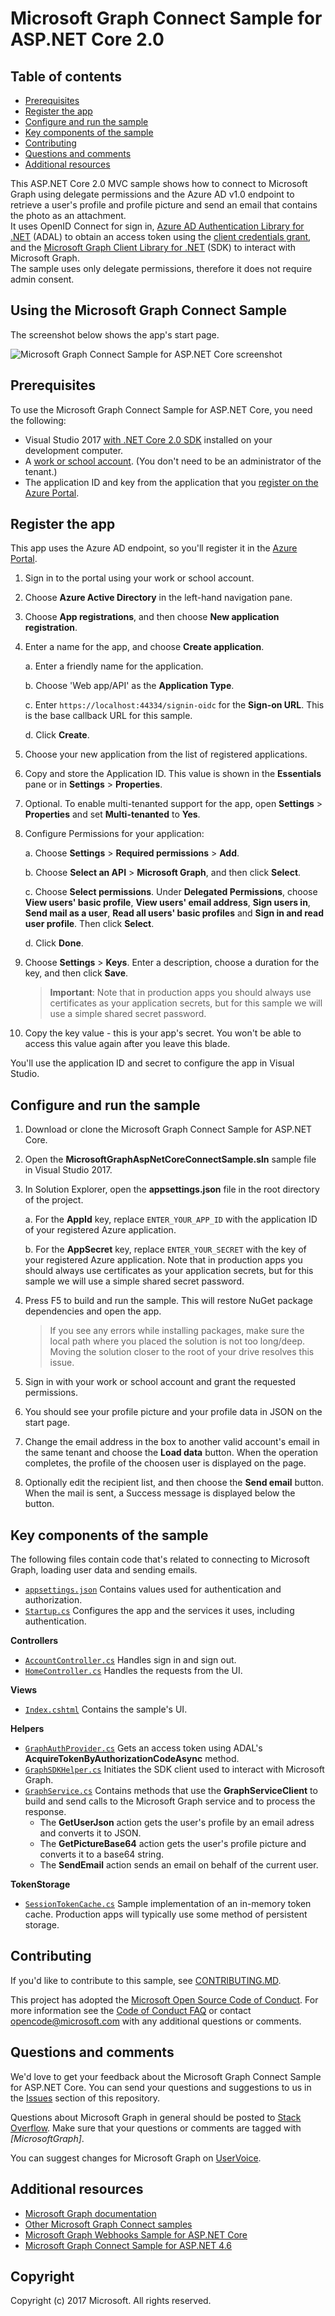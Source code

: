 # Microsoft Graph Connect Sample for ASP.NET Core 2.0

## Table of contents

* [Prerequisites](#prerequisites)
* [Register the app](#register-the-app)
* [Configure and run the sample](#configure-and-run-the-sample)
* [Key components of the sample](#key-components-of-the-sample)
* [Contributing](#contributing)
* [Questions and comments](#questions-and-comments)
* [Additional resources](#additional-resources)

This ASP.NET Core 2.0 MVC sample shows how to connect to Microsoft Graph using delegate permissions and the Azure AD v1.0 endpoint to retrieve a user's profile and profile picture and send an email that contains the photo as an attachment.  
It uses OpenID Connect for sign in, [Azure AD Authentication Library for .NET](https://github.com/AzureAD/azure-activedirectory-library-for-dotnet) (ADAL) to obtain an access token using the [client credentials grant](https://tools.ietf.org/html/rfc6749#section-4.4), and the [Microsoft Graph Client Library for .NET](https://github.com/microsoftgraph/msgraph-sdk-dotnet) (SDK) to interact with Microsoft Graph.  
The sample uses only delegate permissions, therefore it does not require admin consent.

## Using the Microsoft Graph Connect Sample

The screenshot below shows the app's start page. 
  
![Microsoft Graph Connect Sample for ASP.NET Core screenshot](readme-images/Page1.PNG)

## Prerequisites

To use the Microsoft Graph Connect Sample for ASP.NET Core, you need the following:

- Visual Studio 2017 [with .NET Core 2.0 SDK](https://www.microsoft.com/net/download/core) installed on your development computer. 
- A [work or school account](https://dev.office.com/devprogram). (You don't need to be an administrator of the tenant.)
- The application ID and key from the application that you [register on the Azure Portal](#register-the-app). 

## Register the app

This app uses the Azure AD endpoint, so you'll register it in the [Azure Portal](https://portal.azure.com/).

1. Sign in to the portal using your work or school account.

2. Choose **Azure Active Directory** in the left-hand navigation pane.

3. Choose **App registrations**, and then choose **New application registration**.  

4. Enter a name for the app, and choose **Create application**. 

   a. Enter a friendly name for the application.

   b. Choose 'Web app/API' as the **Application Type**.

   c. Enter `https://localhost:44334/signin-oidc` for the **Sign-on URL**. This is the base callback URL for this sample.
  
   d. Click **Create**.

5. Choose your new application from the list of registered applications.

6. Copy and store the Application ID. This value is shown in the **Essentials** pane or in **Settings** > **Properties**.

7. Optional. To enable multi-tenanted support for the app, open **Settings** > **Properties** and set **Multi-tenanted** to **Yes**.

8. Configure Permissions for your application:  

   a. Choose **Settings** > **Required permissions** > **Add**.
  
   b. Choose **Select an API** > **Microsoft Graph**, and then click **Select**.
  
   c. Choose **Select permissions**. Under **Delegated Permissions**, choose **View users' basic profile**, **View users' email address**, **Sign users in**, **Send mail as a user**, **Read all users' basic profiles** and **Sign in and read user profile**. Then click **Select**.
  
   d. Click **Done**.

9. Choose **Settings** > **Keys**. Enter a description, choose a duration for the key, and then click **Save**.

   >**Important**: Note that in production apps you should always use certificates as your application secrets, but for this sample we will use a simple shared secret password.

10. Copy the key value - this is your app's secret. You won't be able to access this value again after you leave this blade.

You'll use the application ID and secret to configure the app in Visual Studio.

## Configure and run the sample

1. Download or clone the Microsoft Graph Connect Sample for ASP.NET Core.

2. Open the **MicrosoftGraphAspNetCoreConnectSample.sln** sample file in Visual Studio 2017. 

3. In Solution Explorer, open the **appsettings.json** file in the root directory of the project.  

   a. For the **AppId** key, replace `ENTER_YOUR_APP_ID` with the application ID of your registered Azure application.  
   
   b. For the **AppSecret** key, replace `ENTER_YOUR_SECRET` with the key of your registered Azure application. Note that in production apps you should always use certificates as your application secrets, but for this sample we will use a simple shared secret password.  

4. Press F5 to build and run the sample. This will restore NuGet package dependencies and open the app.

   >If you see any errors while installing packages, make sure the local path where you placed the solution is not too long/deep. Moving the solution closer to the root of your drive resolves this issue.

5. Sign in with your work or school account and grant the requested permissions.

6. You should see your profile picture and your profile data in JSON on the start page.

7. Change the email address in the box to another valid account's email in the same tenant and choose the **Load data** button. When the operation completes, the profile of the choosen user is displayed on the page.

8. Optionally edit the recipient list, and then choose the **Send email** button. When the mail is sent, a Success message is displayed below the button.

## Key components of the sample 
The following files contain code that's related to connecting to Microsoft Graph, loading user data and sending emails.

- [`appsettings.json`](https://github.com/microsoftgraph/aspnetcore-connect-sample/blob/master/MicrosoftGraphAspNetCoreConnectSample/appsettings.json) Contains values used for authentication and authorization. 
- [`Startup.cs`](https://github.com/microsoftgraph/aspnetcore-connect-sample/blob/master/MicrosoftGraphAspNetCoreConnectSample/Startup.cs) Configures the app and the services it uses, including authentication.

**Controllers**  
- [`AccountController.cs`](https://github.com/microsoftgraph/aspnetcore-connect-sample/blob/master/MicrosoftGraphAspNetCoreConnectSample/Controllers/AccountController.cs) Handles sign in and sign out.  
- [`HomeController.cs`](https://github.com/microsoftgraph/aspnetcore-connect-sample/blob/master/MicrosoftGraphAspNetCoreConnectSample/Controllers/HomeController.cs) Handles the requests from the UI.

**Views**
- [`Index.cshtml`](https://github.com/microsoftgraph/aspnetcore-connect-sample/blob/master/MicrosoftGraphAspNetCoreConnectSample/Views/Home/Index.cshtml) Contains the sample's UI.

**Helpers**  
- [`GraphAuthProvider.cs`](https://github.com/microsoftgraph/aspnetcore-connect-sample/blob/master/MicrosoftGraphAspNetCoreConnectSample/Helpers/GraphAuthProvider.cs) Gets an access token using ADAL's **AcquireTokenByAuthorizationCodeAsync** method.
- [`GraphSDKHelper.cs`](https://github.com/microsoftgraph/aspnetcore-connect-sample/blob/master/MicrosoftGraphAspNetCoreConnectSample/Helpers/GraphSDKHelper.cs) Initiates the SDK client used to interact with Microsoft Graph.
- [`GraphService.cs`](https://github.com/microsoftgraph/aspnetcore-connect-sample/blob/master/MicrosoftGraphAspNetCoreConnectSample/Helpers/GraphService.cs) Contains methods that use the **GraphServiceClient** to build and send calls to the Microsoft Graph service and to process the response.
   - The **GetUserJson** action gets the user's profile by an email adress and converts it to JSON.
   - The **GetPictureBase64** action gets the user's profile picture and converts it to a base64 string.
   - The **SendEmail** action sends an email on behalf of the current user.

**TokenStorage**
- [`SessionTokenCache.cs`](https://github.com/microsoftgraph/aspnetcore-connect-sample/blob/master/MicrosoftGraphAspNetCoreConnectSample/Helpers/SessionTokenCache.cs) Sample implementation of an in-memory token cache. Production apps will typically use some method of persistent storage. 

## Contributing

If you'd like to contribute to this sample, see [CONTRIBUTING.MD](/CONTRIBUTING.md).

This project has adopted the [Microsoft Open Source Code of Conduct](https://opensource.microsoft.com/codeofconduct/). For more information see the [Code of Conduct FAQ](https://opensource.microsoft.com/codeofconduct/faq/) or contact [opencode@microsoft.com](mailto:opencode@microsoft.com) with any additional questions or comments.

## Questions and comments

We'd love to get your feedback about the Microsoft Graph Connect Sample for ASP.NET Core. You can send your questions and suggestions to us in the [Issues](https://github.com/microsoftgraph/aspnetcore-connect-sample/issues) section of this repository.

Questions about Microsoft Graph in general should be posted to [Stack Overflow](https://stackoverflow.com/questions/tagged/MicrosoftGraph). Make sure that your questions or comments are tagged with *[MicrosoftGraph]*.

You can suggest changes for Microsoft Graph on [UserVoice](https://officespdev.uservoice.com/).

## Additional resources

- [Microsoft Graph documentation](https://developer.microsoft.com/graph)
- [Other Microsoft Graph Connect samples](https://github.com/MicrosoftGraph?q=connect)
- [Microsoft Graph Webhooks Sample for ASP.NET Core](https://github.com/microsoftgraph/aspnetcore-apponlytoken-webhooks-sample)
- [Microsoft Graph Connect Sample for ASP.NET 4.6](https://github.com/microsoftgraph/aspnet-connect-sample)

## Copyright
Copyright (c) 2017 Microsoft. All rights reserved.

